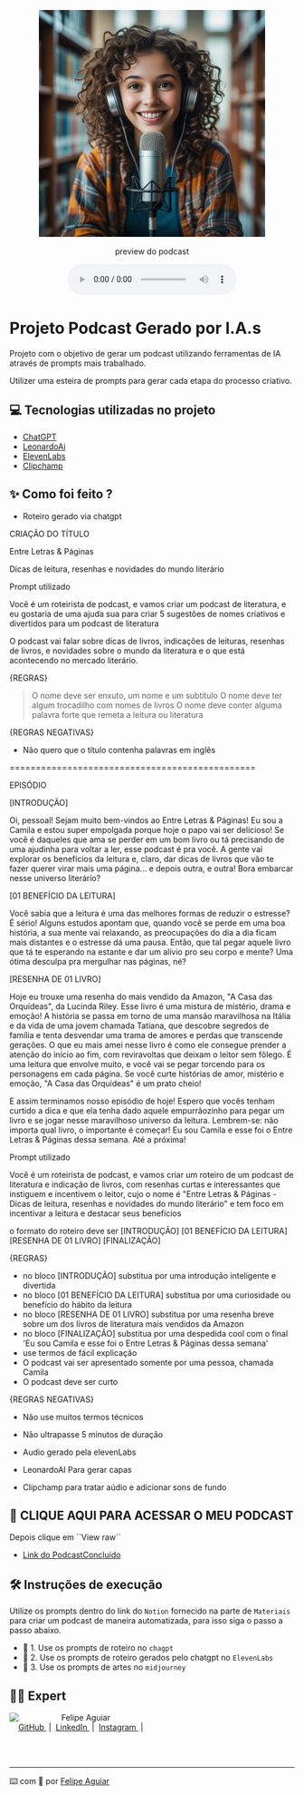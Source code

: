 <p align="center">
<img 
    src="https://github.com/Camilan82/prompts-for-podcast-generate-by-ia/blob/main/assets/podcaster.jpg"
    width="400"
</a>
</p>

<p align="center">
    preview do podcast
</p>

<div align="center">
    <audio src="output/podcast_editado.MP3" controls title="Podcast editado"></audio>
</div>

# Projeto Podcast Gerado por I.A.s


 Projeto com o objetivo de gerar um podcast utilizando ferramentas de IA através de prompts mais trabalhado.

Utilizer uma esteira de prompts para gerar cada etapa do processo criativo.

## 💻 Tecnologias utilizadas no projeto

- [ChatGPT](https://chat.openai.com/) 
- [LeonardoAi](https:https://leonardo.ai/)
- [ElevenLabs](https://beta.elevenlabs.io/)
- [Clipchamp](https://https://clipchamp.com/pt-br/)

## ✨ Como foi feito ?

- Roteiro gerado via chatgpt

CRIAÇÃO DO TÍTULO

Entre Letras & Páginas 

Dicas de leitura, resenhas e novidades do mundo literário


Prompt utilizado

Você é um roteirista de podcast, e vamos criar um podcast de literatura, e eu gostaria de uma ajuda sua para criar 5 sugestões de nomes criativos e divertidos para um podcast de literatura

O podcast vai falar sobre dicas de livros, indicações de leituras, resenhas de livros, e novidades sobre o mundo da literatura e o que está acontecendo no mercado literário.

{REGRAS}

> O nome deve ser enxuto, um nome e um subtítulo 
> O nome deve ter algum trocadilho com nomes de livros
> O nome deve conter alguma palavra forte que remeta a leitura ou literatura 

{REGRAS NEGATIVAS}

- Não quero que o título contenha palavras em inglês

===============================================

EPISÓDIO

[INTRODUÇÃO]

Oi, pessoal! Sejam muito bem-vindos ao Entre Letras & Páginas! Eu sou a Camila e estou super empolgada porque hoje o papo vai ser delicioso! Se você é daqueles que ama se perder em um bom livro ou tá precisando de uma ajudinha para voltar a ler, esse podcast é pra você. A gente vai explorar os benefícios da leitura e, claro, dar dicas de livros que vão te fazer querer virar mais uma página... e depois outra, e outra! Bora embarcar nesse universo literário?

[01 BENEFÍCIO DA LEITURA]

Você sabia que a leitura é uma das melhores formas de reduzir o estresse? É sério! Alguns estudos apontam que, quando você se perde em uma boa história, a sua mente vai relaxando, as preocupações do dia a dia ficam mais distantes e o estresse dá uma pausa. Então, que tal pegar aquele livro que tá te esperando na estante e dar um alívio pro seu corpo e mente? Uma ótima desculpa pra mergulhar nas páginas, né?

[RESENHA DE 01 LIVRO]

Hoje eu trouxe uma resenha do mais vendido da Amazon, "A Casa das Orquídeas", da Lucinda Riley. Esse livro é uma mistura de mistério, drama e emoção! A história se passa em torno de uma mansão maravilhosa na Itália e da vida de uma jovem chamada Tatiana, que descobre segredos de família e tenta desvendar uma trama de amores e perdas que transcende gerações. O que eu mais amei nesse livro é como ele consegue prender a atenção do início ao fim, com reviravoltas que deixam o leitor sem fôlego. É uma leitura que envolve muito, e você vai se pegar torcendo para os personagens em cada página. Se você curte histórias de amor, mistério e emoção, "A Casa das Orquídeas" é um prato cheio!


E assim terminamos nosso episódio de hoje! Espero que vocês tenham curtido a dica e que ela tenha dado aquele empurrãozinho para pegar um livro e se jogar nesse maravilhoso universo da leitura. Lembrem-se: não importa qual livro, o importante é começar! Eu sou Camila e esse foi o Entre Letras & Páginas dessa semana. Até a próxima!


Prompt utilizado


Você é um roteirista de podcast, e vamos criar um  roteiro de um podcast de literatura e indicação de livros, com resenhas curtas e interessantes que instiguem e incentivem o leitor, cujo o nome é "Entre Letras & Páginas - Dicas de leitura, resenhas e novidades do mundo literário" e tem foco em incentivar a leitura e destacar seus benefícios

o formato do roteiro deve ser
[INTRODUÇÃO] 
[01 BENEFÍCIO DA LEITURA]  
[RESENHA DE 01 LIVRO]
[FINALIZAÇÃO]

{REGRAS}

- no bloco [INTRODUÇÃO] substitua por uma introdução inteligente e divertida 
- no bloco [01 BENEFÍCIO DA LEITURA]  substitua por uma curiosidade ou benefício do hábito da leitura
- no bloco [RESENHA DE 01 LIVRO] substitua por uma resenha breve sobre um dos livros de literatura mais vendidos da Amazon
- no bloco [FINALIZAÇÃO] substitua por uma despedida cool com o final 'Eu sou Camila e esse foi o Entre Letras & Páginas dessa semana' 
- use termos de fácil explicação
- O podcast vai ser apresentado somente por uma pessoa, chamada Camila 
- O podcast deve ser curto

{REGRAS NEGATIVAS}

- Não use muitos termos técnicos
- Não ultrapasse 5 minutos de duração

- Audio gerado pela elevenLabs
- LeonardoAI Para gerar capas
- Clipchamp para tratar aúdio e adicionar sons de fundo

## 🚨 CLIQUE AQUI PARA ACESSAR O MEU PODCAST
Depois clique em ´´View raw´´

- [Link do PodcastConcluído](https://github.com/Camilan82/prompts-for-podcast-generate-by-ia/blob/main/output/Podcast_Camila_VF.mp4)

## 🛠️ Instruções de execução

Utilize os prompts dentro do link do `Notion` fornecido na parte de `Materiais` para criar um podcast de maneira automatizada, para isso siga o passo a passo abaixo.

- 🤖 1. Use os prompts de roteiro no `chagpt`
- 🤖 2. Use os prompts de roteiro gerados pelo chatgpt no  `ElevenLabs`
- 🤖 3. Use os prompts de artes no `midjourney`

## 👨‍💻 Expert

<p>
    <img 
      align=left 
      margin=10 
      width=80 
      src="https://avatars.githubusercontent.com/u/37452836?v=4"
    />
    <p>&nbsp&nbsp&nbspFelipe Aguiar<br>
    &nbsp&nbsp&nbsp
    <a 
        href="https://github.com/felipeAguiarCode">
        GitHub
    </a>
    &nbsp;|&nbsp;
    <a 
        href="www.linkedin.com/in/felipe-exe">
        LinkedIn
    </a>
    &nbsp;|&nbsp;
    <a 
        href="https://www.instagram.com/felipeaguiar.exe/">
        Instagram
    </a>
    &nbsp;|&nbsp;</p>
</p>
<br/><br/>
<p>

---

⌨️ com 💜 por [Felipe Aguiar](https://github.com/felipeAguiarCode)
